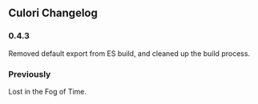 ## Culori Changelog

### 0.4.3

Removed default export from ES build, and cleaned up the build process. 

### Previously

Lost in the Fog of Time.